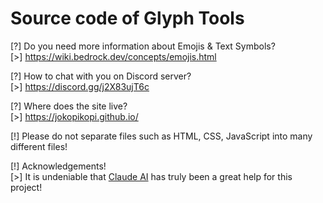 # Source code of Glyph Tools
[?] Do you need more information about Emojis & Text Symbols?  
[>] https://wiki.bedrock.dev/concepts/emojis.html

[?] How to chat with you on Discord server?  
[>] https://discord.gg/j2X83ujT6c

[?] Where does the site live?  
[>] https://jokopikopi.github.io/

[!] Please do not separate files such as HTML, CSS, JavaScript into many different files!

[!] Acknowledgements!  
[>] It is undeniable that [Claude AI](https://claude.ai/) has truly been a great help for this project!
